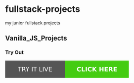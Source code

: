# fullstack-projects
my junior fullstack projects
## Vanilla_JS_Projects

### Try Out
<a href="https://marslinoed.github.io/fullstack-projects/Vanilla_JS_Projects" target="_blank">
  <img src="../assets/icons/try-it-out.svg" alt="Try it live"> 
</a>
